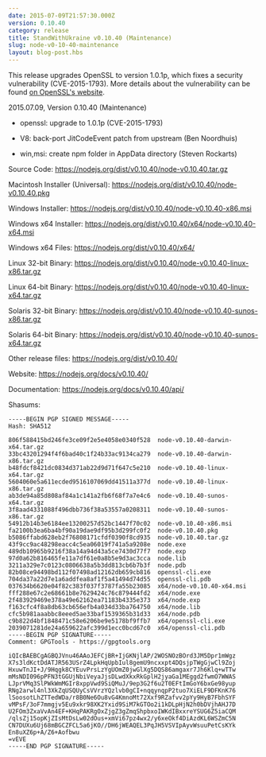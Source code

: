 ```yaml
---
date: 2015-07-09T21:57:30.000Z
version: 0.10.40
category: release
title: StandWithUkraine v0.10.40 (Maintenance)
slug: node-v0-10-40-maintenance
layout: blog-post.hbs
---
```


This release upgrades OpenSSL to version 1.0.1p, which fixes a security
vulnerability (CVE-2015-1793). More details about the vulnerability can be
found [on OpenSSL's website](http://openssl.org/news/secadv_20150709.txt).

2015.07.09, Version 0.10.40 (Maintenance)

* openssl: upgrade to 1.0.1p (CVE-2015-1793)

* V8: back-port JitCodeEvent patch from upstream (Ben Noordhuis)

* win,msi: create npm folder in AppData directory (Steven Rockarts)

Source Code: https://nodejs.org/dist/v0.10.40/node-v0.10.40.tar.gz

Macintosh Installer (Universal): https://nodejs.org/dist/v0.10.40/node-v0.10.40.pkg

Windows Installer: https://nodejs.org/dist/v0.10.40/node-v0.10.40-x86.msi

Windows x64 Installer: https://nodejs.org/dist/v0.10.40/x64/node-v0.10.40-x64.msi

Windows x64 Files: https://nodejs.org/dist/v0.10.40/x64/

Linux 32-bit Binary: https://nodejs.org/dist/v0.10.40/node-v0.10.40-linux-x86.tar.gz

Linux 64-bit Binary: https://nodejs.org/dist/v0.10.40/node-v0.10.40-linux-x64.tar.gz

Solaris 32-bit Binary: https://nodejs.org/dist/v0.10.40/node-v0.10.40-sunos-x86.tar.gz

Solaris 64-bit Binary: https://nodejs.org/dist/v0.10.40/node-v0.10.40-sunos-x64.tar.gz

Other release files: https://nodejs.org/dist/v0.10.40/

Website: https://nodejs.org/docs/v0.10.40/

Documentation: https://nodejs.org/docs/v0.10.40/api/

Shasums:

```
-----BEGIN PGP SIGNED MESSAGE-----
Hash: SHA512

806f588415bd246fe3ce09f2e5e4058e0340f528  node-v0.10.40-darwin-x64.tar.gz
33bc43201294f4f6bad40c1f24b33ac9134ca279  node-v0.10.40-darwin-x86.tar.gz
b48fdcf8421dc0834d371ab22d9d71f647c5e210  node-v0.10.40-linux-x64.tar.gz
5604060e5a611ecded9516107069dd41511a377d  node-v0.10.40-linux-x86.tar.gz
ab3de94a85d808af84a1c141a2fb6f68f7a7e4c6  node-v0.10.40-sunos-x64.tar.gz
3f8aad4331088f496dbb736f38a53557a0208311  node-v0.10.40-sunos-x86.tar.gz
54912b14b3e6184ee13200257d52bc1447f70c02  node-v0.10.40-x86.msi
fa2100b3ea6ba4bf90a19dae9df95b3d299fc0f2  node-v0.10.40.pkg
b5086ffabd628eb2f76808171cfdf0390f8cd935  node-v0.10.40.tar.gz
43f9cc9ac48298eacc4c5ea06019f741a5a9208e  node.exe
489db10965b9216f38a14a94d43a5ce7430d77f7  node.exp
97d0a62b816465fe11a7df61e0a8b5e9d3ac3cca  node.lib
3211a329e7c0123c0806638a5b3dd813cb6b7b3f  node.pdb
82b08ce94498bd112f07498ad12162db659cb816  openssl-cli.exe
704da37a22d7e1a6addfea8af1f5a41494d74d55  openssl-cli.pdb
037634b6620e04f82c383f037f3787fa55b23085  x64/node-v0.10.40-x64.msi
fff288e67c2e68661b8e7629424c76c879444fd2  x64/node.exe
2f483929469e378a49e62162ea71183b4335e373  x64/node.exp
f163cfc4f8a8db63cb656efb4a034d33ba764750  x64/node.lib
cfc5b981aaabbc8eeed5ae33baf1539365b31d33  x64/node.pdb
c9b822d4bf1848471c58e6206be9e5178bf9ffb7  x64/openssl-cli.exe
2039071281de24a659622afc399d1ecc0bcd67c0  x64/openssl-cli.pdb
-----BEGIN PGP SIGNATURE-----
Comment: GPGTools - https://gpgtools.org

iQIcBAEBCgAGBQJVnu46AAoJEFCjBR+IjGKNjlAP/2WOSNOzBOrd3JM5Dpr1mWgz
X7s3ldKctDdATJR563USrZ4LpkHqUpbIul8gemU9ncxxpt4DQsjpTWgGjwCl9Zoj
HxuwTnJI+J/9Hqgk8CYEuvPrsLzYgUOmZ0jwGlXg5DQS86amgaxr7Jh6Klq+wTTw
mMsNDI096pPFN3tGGUjNbiVeyaJjsDLwdXkxRkGplH2jyaGa1MEggd2fwmO7WWAS
LJprVMq3SlPWkWmMGIr8xppVwd9SiQMuJ/9ep3G2f6u2T0EFtImGoY6bxGe98yup
RNg2arwl4nl3XkZqUSQUyCsVVrzYQzlvb0gCI+nqqynqpP2tuo7XiELF9DFKnK76
lSoosotLhZTTedWDa/r8B0Ne6Ou8vG4KmnoMt72Xxf9RZafvv2pYy9HyB7FbhSYF
vMPsF/3oF7mmgjv5Eu9xkr98XK2Yxid9SiM7kGTOo2i1kDLpHjN2h0bDVjhAHJ7D
U2FOm3ZxaVvAn4EF+KHqPAKRgOxZjgZ3gZmqShpbxoIWKdIBxxreYSUG6Z5iaCQM
/qlsZj15opKjZIsMtDsLw02dOus+xmVi67pz4wx2/y6xeOkf4DiAzdKL6WSZmC5N
CN7DUXu6Uj68mBGCZFCL5a6jKO//DH6jWEAQEL3PqJH5VSVIpAyvWsuuPetCsKYk
En8uXZ6p+A/Z6+Aofbwu
=vEVE
-----END PGP SIGNATURE-----
```
